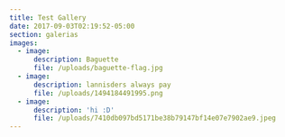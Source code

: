 ```yaml
---
title: Test Gallery
date: 2017-09-03T02:19:52-05:00
section: galerias
images:
  - image:
      description: Baguette
      file: /uploads/baguette-flag.jpg
  - image:
      description: lannisders always pay
      file: /uploads/1494184491995.png
  - image:
      description: 'hi :D'
      file: /uploads/7410db097bd5171be38b79147bf14e07e7902ae9.jpeg
---
```


